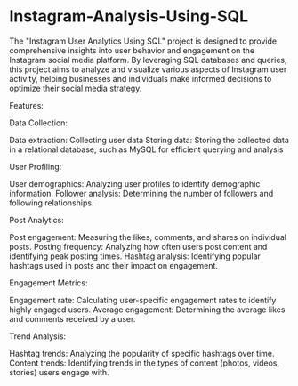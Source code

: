 # Instagram-Analysis-Using-SQL

The "Instagram User Analytics Using SQL" project is designed to provide comprehensive insights into user behavior and engagement on the Instagram social media platform. By leveraging SQL databases and queries, this project aims to analyze and visualize various aspects of Instagram user activity, helping businesses and individuals make informed decisions to optimize their social media strategy.

Features:

Data Collection:

Data extraction: 
Collecting user data
Storing data: Storing the collected data in a relational database, such as MySQL for efficient querying and analysis

User Profiling:

User demographics: Analyzing user profiles to identify demographic information.
Follower analysis: Determining the number of followers and following relationships.

Post Analytics:

Post engagement: Measuring the likes, comments, and shares on individual posts.
Posting frequency: Analyzing how often users post content and identifying peak posting times.
Hashtag analysis: Identifying popular hashtags used in posts and their impact on engagement.

Engagement Metrics:

Engagement rate: Calculating user-specific engagement rates to identify highly engaged users.
Average engagement: Determining the average likes and comments received by a user.

Trend Analysis:

Hashtag trends: Analyzing the popularity of specific hashtags over time.
Content trends: Identifying trends in the types of content (photos, videos, stories) users engage with.
